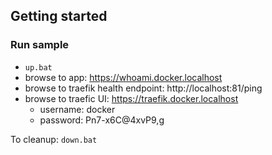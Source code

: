 ## Getting started

### Run sample

* `up.bat`
* browse to app: https://whoami.docker.localhost
* browse to traefik health endpoint: http://localhost:81/ping
* browse to traefic UI: https://traefik.docker.localhost
    * username: docker
    * password: Pn7-x6C@4xvP9,g

To cleanup: `down.bat`
